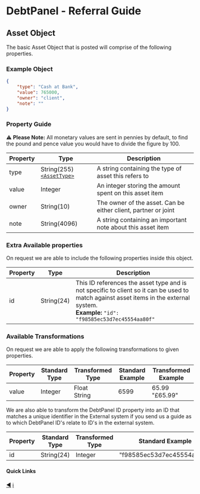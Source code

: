 # DebtPanel - Referral Guide

## Asset Object

The basic Asset Object that is posted will comprise of the following properties.

### Example Object

``` json
{
    "type": "Cash at Bank",
    "value": 765000,
    "owner": "client",
    "note": ""
}
```

### Property Guide

:warning: **Please Note:** All monetary values are sent in pennies by default, to find the pound and pence value you would have to divide the figure by 100.

Property | Type | Description
--- | --- | ---
type | String(255)[`<AssetType>`](../types/asset.md) | A string containing the type of asset this refers to
value | Integer | An integer storing the amount spent on this asset item
owner | String(10) | The owner of the asset. Can be either client, partner or joint
note | String(4096) | A string containing an important note about this asset item

### Extra Available properties

On request we are able to include the following properties inside this object.

Property | Type | Description
--- | --- | ---
id | String(24) | This ID references the asset type and is not specific to client so it can be used to match against asset items in the external system.<br />**Example:** `"id": "f98585ec53d7ec45554aa80f"`

### Available Transformations

On request we are able to apply the following transformations to given properties.

Property | Standard Type | Transformed Type | Standard Example | Transformed Example
--- | --- | --- | --- | ---
value | Integer | Float<br />String | 6599 | 65.99<br />"£65.99"

We are also able to transform the DebtPanel ID property into an ID that matches a unique identifier in the External system if you send us a guide as to which DebtPanel ID's relate to ID's in the external system.

Property | Standard Type | Transformed Type | Standard Example | Transformed Example
--- | --- | --- | --- | ---
id | String(24) | Integer | "f98585ec53d7ec45554aa80f" | 37

#### Quick Links

[:arrow_backward:](client.md) [:information_source:](../readme.md)
